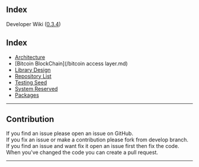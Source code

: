 Index
------------
Developer Wiki ([0.3.4](/history.md))

## Index

* [Architecture](/architecture.md)
* [Bitcoin BlockChain](/bitcoin access layer.md)
* [Library Design](/library-design.md)
* [Repository List](/repository-list.md)
* [Testing Seed](/testing-seeds.md)
* [System Reserved](/system-reserved.md)
* [Packages](/packages.md)

---

## Contribution

If you find an issue please open an issue on GitHub.  
If you fix an issue or make a contribution please fork from develop branch.  
If you find an issue and want fix it open an issue first then fix the code.  
When you've changed the code you can create a pull request.

---



